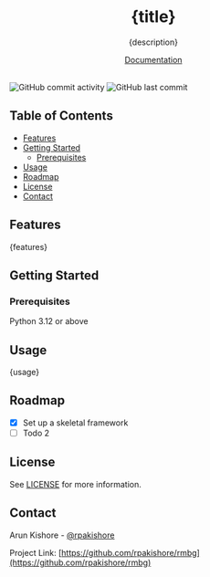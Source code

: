 <!--- Heading --->
<div align="center">
  <h1>{title}</h1>
  <p>
    {description}
  </p>
  <a href="https://rpakishore.github.io/rmbg"> Documentation</a>
</div>
<br />

![GitHub commit activity](https://img.shields.io/github/commit-activity/m/rpakishore/rmbg)
![GitHub last commit](https://img.shields.io/github/last-commit/rpakishore/rmbg)
<!-- Table of Contents -->
<h2>Table of Contents</h2>

- [Features](#features)
- [Getting Started](#getting-started)
  - [Prerequisites](#prerequisites)
- [Usage](#usage)
- [Roadmap](#roadmap)
- [License](#license)
- [Contact](#contact)

<!-- Features -->
## Features

{features}

<!-- Getting Started -->
## Getting Started

<!-- Prerequisites -->
### Prerequisites

Python 3.12 or above

<!-- Usage -->
## Usage

{usage}

<!-- Roadmap -->
## Roadmap

- [x] Set up a skeletal framework
- [ ] Todo 2

<!-- License -->
## License

See [LICENSE](/LICENSE) for more information.

<!-- Contact -->
## Contact

Arun Kishore - [@rpakishore](mailto:pypi@rpakishore.co.in)

Project Link: [https://github.com/rpakishore/rmbg](https://github.com/rpakishore/rmbg)
